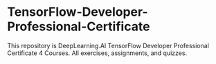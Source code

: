 # TensorFlow-Developer-Professional-Certificate
This repository is DeepLearning.AI TensorFlow Developer Professional Certificate 4 Courses. 
All exercises, assignments, and quizzes.    